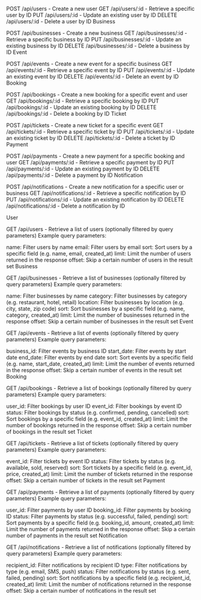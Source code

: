 POST /api/users - Create a new user
GET /api/users/:id - Retrieve a specific user by ID
PUT /api/users/:id - Update an existing user by ID
DELETE /api/users/:id - Delete a user by ID
Business

POST /api/businesses - Create a new business
GET /api/businesses/:id - Retrieve a specific business by ID
PUT /api/businesses/:id - Update an existing business by ID
DELETE /api/businesses/:id - Delete a business by ID
Event

POST /api/events - Create a new event for a specific business
GET /api/events/:id - Retrieve a specific event by ID
PUT /api/events/:id - Update an existing event by ID
DELETE /api/events/:id - Delete an event by ID
Booking

POST /api/bookings - Create a new booking for a specific event and user
GET /api/bookings/:id - Retrieve a specific booking by ID
PUT /api/bookings/:id - Update an existing booking by ID
DELETE /api/bookings/:id - Delete a booking by ID
Ticket

POST /api/tickets - Create a new ticket for a specific event
GET /api/tickets/:id - Retrieve a specific ticket by ID
PUT /api/tickets/:id - Update an existing ticket by ID
DELETE /api/tickets/:id - Delete a ticket by ID
Payment

POST /api/payments - Create a new payment for a specific booking and user
GET /api/payments/:id - Retrieve a specific payment by ID
PUT /api/payments/:id - Update an existing payment by ID
DELETE /api/payments/:id - Delete a payment by ID
Notification

POST /api/notifications - Create a new notification for a specific user or business
GET /api/notifications/:id - Retrieve a specific notification by ID
PUT /api/notifications/:id - Update an existing notification by ID
DELETE /api/notifications/:id - Delete a notification by ID

User

GET /api/users - Retrieve a list of users (optionally filtered by query parameters)
Example query parameters:

name: Filter users by name
email: Filter users by email
sort: Sort users by a specific field (e.g. name, email, created_at)
limit: Limit the number of users returned in the response
offset: Skip a certain number of users in the result set
Business

GET /api/businesses - Retrieve a list of businesses (optionally filtered by query parameters)
Example query parameters:

name: Filter businesses by name
category: Filter businesses by category (e.g. restaurant, hotel, retail)
location: Filter businesses by location (e.g. city, state, zip code)
sort: Sort businesses by a specific field (e.g. name, category, created_at)
limit: Limit the number of businesses returned in the response
offset: Skip a certain number of businesses in the result set
Event

GET /api/events - Retrieve a list of events (optionally filtered by query parameters)
Example query parameters:

business_id: Filter events by business ID
start_date: Filter events by start date
end_date: Filter events by end date
sort: Sort events by a specific field (e.g. name, start_date, created_at)
limit: Limit the number of events returned in the response
offset: Skip a certain number of events in the result set
Booking

GET /api/bookings - Retrieve a list of bookings (optionally filtered by query parameters)
Example query parameters:

user_id: Filter bookings by user ID
event_id: Filter bookings by event ID
status: Filter bookings by status (e.g. confirmed, pending, cancelled)
sort: Sort bookings by a specific field (e.g. event_id, created_at)
limit: Limit the number of bookings returned in the response
offset: Skip a certain number of bookings in the result set
Ticket

GET /api/tickets - Retrieve a list of tickets (optionally filtered by query parameters)
Example query parameters:

event_id: Filter tickets by event ID
status: Filter tickets by status (e.g. available, sold, reserved)
sort: Sort tickets by a specific field (e.g. event_id, price, created_at)
limit: Limit the number of tickets returned in the response
offset: Skip a certain number of tickets in the result set
Payment

GET /api/payments - Retrieve a list of payments (optionally filtered by query parameters)
Example query parameters:

user_id: Filter payments by user ID
booking_id: Filter payments by booking ID
status: Filter payments by status (e.g. successful, failed, pending)
sort: Sort payments by a specific field (e.g. booking_id, amount, created_at)
limit: Limit the number of payments returned in the response
offset: Skip a certain number of payments in the result set
Notification

GET /api/notifications - Retrieve a list of notifications (optionally filtered by query parameters)
Example query parameters:

recipient_id: Filter notifications by recipient ID
type: Filter notifications by type (e.g. email, SMS, push)
status: Filter notifications by status (e.g. sent, failed, pending)
sort: Sort notifications by a specific field (e.g. recipient_id, created_at)
limit: Limit the number of notifications returned in the response
offset: Skip a certain number of notifications in the result set